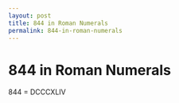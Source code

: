 ```yaml
---
layout: post
title: 844 in Roman Numerals
permalink: 844-in-roman-numerals
---
```


# 844 in Roman Numerals

844 = DCCCXLIV
